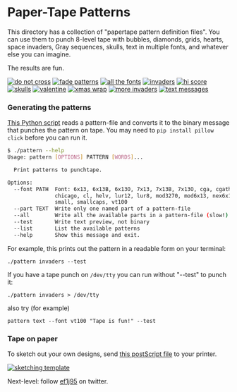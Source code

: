 # Paper-Tape Patterns

This directory has a collection of "papertape pattern definition files".  You can use them to punch 8-level tape with bubbles, diamonds, grids, hearts, space invaders, Gray sequences, skulls, text in multiple fonts, and whatever else you can imagine.

The results are fun.

[![do not cross](../../pix/tape_donotcross_x300.jpg)](../../pix/tape_donotcross.jpg)
[![fade patterns](../../pix/tape_fade_x300.jpg)](../../pix/tape_fade.jpg)
[![all the fonts](../../pix/tape_fonts_x300.jpg)](../../pix/tape_fonts.jpg)
[![invaders](../../pix/tape_invaders_x300.jpg)](../../pix/tape_invaders.jpg)
[![hi score](../../pix/tape_invaders2_x300.jpg)](../../pix/tape_invaders2.jpg)
[![skulls](../../pix/tape_skulls_x300.jpg)](../../pix/tape_skulls.jpg)
[![valentine](../../pix/tape_valentine_x300.jpg)](../../pix/tape_valentine.jpg)
[![xmas wrap](../../pix/tape_xmas_x300.jpg)](../../pix/tape_xmas.jpg)
[![more invaders](../../pix/tape_book1_x300.jpg)](../../pix/tape_book1.jpg)
[![text messages](../../pix/tape_book2_x300.jpg)](../../pix/tape_book2.jpg)

### Generating the patterns

[This Python script](https://github.com/hughpyle/ASR33/blob/master/bin/pattern) reads a pattern-file and converts it to the binary message that punches the pattern on tape.
You may need to `pip install pillow click` before you can run it.

```bash
$ ./pattern --help
Usage: pattern [OPTIONS] PATTERN [WORDS]...

  Print patterns to punchtape.

Options:
  --font PATH  Font: 6x13, 6x13B, 6x13O, 7x13, 7x13B, 7x13O, cga, cgathin,
               chicago, cl, helv, lur12, lur8, mod3270, mod6x13, nex6x10,
               small, smallcaps, vt100
  --part TEXT  Write only one named part of a pattern-file
  --all        Write all the available parts in a pattern-file (slow!)
  --test       Write text preview, not binary
  --list       List the available patterns
  --help       Show this message and exit.
```

For example, this prints out the pattern in a readable form on your terminal:
```
./pattern invaders --test
```

If you have a tape punch on `/dev/tty` you can run without "--test" to punch it:
```
./pattern invaders > /dev/tty
```

also try (for example)
```
pattern text --font vt100 "Tape is fun!" --test
```

### Tape on paper

To sketch out your own designs, send [this postScript file](template.ps) to your printer.

[![sketching template](../../pix/tape_template_x300.jpg)](../../pix/tape_template.jpg)

Next-level: follow [ef1j95](https://twitter.com/ef1j95) on twitter.